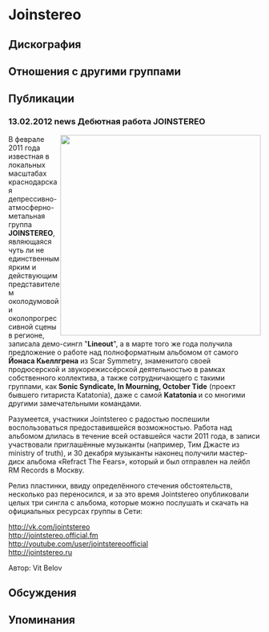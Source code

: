 # Joinstereo



## Дискография


## Отношения с другими группами


## Публикации

### 13.02.2012 news Дебютная работа JOINSTEREO

<P><IMG height=400 alt="" hspace=0 src="/images/news_rus/2012.02/23035.jpg" width=400 align=right border=0>В феврале 2011 года известная в локальных масштабах краснодарская депрессивно-атмосферно-метальная группа<STRONG> JOINSTEREO</STRONG>, являющаяся чуть ли не единственным ярким и действующим представителем околодумовой и околопрогрессивной сцены в регионе, записала демо-сингл "<STRONG>Lineout</STRONG>", а в марте того же года получила предложение о работе над полноформатным альбомом от самого <STRONG>Йонаса Кьеллгрена</STRONG> из Scar Symmetry, знаменитого своей продюсерской и звукорежиссёрской деятельностью в рамках собственного коллектива, а также сотрудничающего с такими группами, как<STRONG> Sonic Syndicate, In Mourning, October Tide</STRONG> (проект бывшего гитариста Katatonia), даже с самой <STRONG>Katatonia </STRONG>и со многими другими замечательными командами.</P>
<P>Разумеется, участники Jointstereo с радостью поспешили воспользоваться предоставившейся возможностью. Работа над альбомом длилась в течение всей оставшейся части 2011 года, в записи участвовали приглашённые музыканты (например, Тим Джасте из ministry of truth), и 30 декабря музыканты наконец получили мастер-диск альбома «Refract The Fears», который и был отправлен на лейбл RM Records в Москву.</P>
<P>Релиз пластинки, ввиду определённого стечения обстоятельств, несколько раз переносился, и за это время Jointstereo опубликовали целых три сингла с альбома, которые можно послушать и скачать на официальных ресурсах группы в Сети:</P>
<P><A href="http://vk.com/jointstereo">http://vk.com/jointstereo</A><BR><A href="http://jointstereo.official.fm/">http://jointstereo.official.fm</A><BR><A href="http://youtube.com/user/jointstereoofficial">http://youtube.com/user/jointstereoofficial</A><BR><A href="http://jointstereo.ru/">http://jointstereo.ru</A></P>
Автор: Vit Belov


## Обсуждения


## Упоминания

